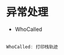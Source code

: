 # 异常处理


<table>
  <ul>
    <li>WhoCalled</li>
  </ul>
</table>

```javascript
WhoCalled: 打印栈轨迹
```

